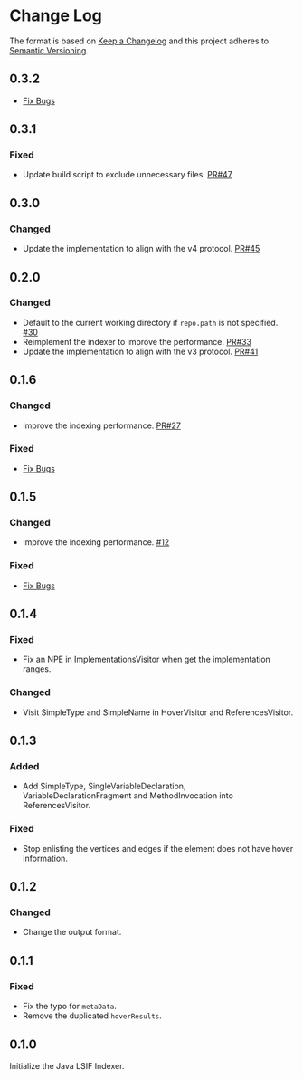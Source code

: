 # Change Log

The format is based on [Keep a Changelog](http://keepachangelog.com/en/1.0.0/)
and this project adheres to [Semantic Versioning](http://semver.org/spec/v2.0.0.html).

## 0.3.2
- [Fix Bugs](https://github.com/Microsoft/lsif-java/issues?q=is%3Aissue+is%3Aclosed+milestone%3A0.3.2+label%3Abug)

## 0.3.1
### Fixed
- Update build script to exclude unnecessary files. [PR#47](https://github.com/microsoft/lsif-java/pull/47)

## 0.3.0
### Changed
- Update the implementation to align with the v4 protocol. [PR#45](https://github.com/microsoft/lsif-java/pull/45)

## 0.2.0
### Changed
- Default to the current working directory if `repo.path` is not specified. [#30](https://github.com/Microsoft/lsif-java/issues/30)
- Reimplement the indexer to improve the performance. [PR#33](https://github.com/microsoft/lsif-java/pull/33)
- Update the implementation to align with the v3 protocol. [PR#41](https://github.com/microsoft/lsif-java/pull/41)

## 0.1.6
### Changed
- Improve the indexing performance. [PR#27](https://github.com/Microsoft/lsif-java/pull/27)

### Fixed
- [Fix Bugs](https://github.com/Microsoft/lsif-java/issues?q=is%3Aissue+is%3Aclosed+milestone%3A0.1.6+label%3Abug)

## 0.1.5
### Changed
- Improve the indexing performance. [#12](https://github.com/Microsoft/lsif-java/issues/12)

### Fixed
- [Fix Bugs](https://github.com/Microsoft/lsif-java/issues?q=is%3Aissue+is%3Aclosed+label%3Abug+milestone%3A0.1.5)

## 0.1.4
### Fixed
- Fix an NPE in ImplementationsVisitor when get the implementation ranges.

### Changed
- Visit SimpleType and SimpleName in HoverVisitor and ReferencesVisitor.

## 0.1.3
### Added
- Add SimpleType, SingleVariableDeclaration, VariableDeclarationFragment and MethodInvocation into ReferencesVisitor.

### Fixed
- Stop enlisting the vertices and edges if the element does not have hover information.

## 0.1.2
### Changed
- Change the output format.

## 0.1.1
### Fixed
- Fix the typo for `metaData`.
- Remove the duplicated `hoverResults`.

## 0.1.0
Initialize the Java LSIF Indexer.
